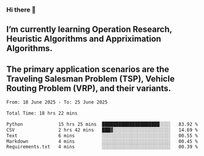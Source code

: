 ### Hi there 👋
## I’m currently learning Operation Research, Heuristic Algorithms and Appriximation Algorithms.
## The primary application scenarios are the Traveling Salesman Problem (TSP), Vehicle Routing Problem (VRP), and their variants.
<!--START_SECTION:waka-->

```txt
From: 18 June 2025 - To: 25 June 2025

Total Time: 18 hrs 22 mins

Python             15 hrs 25 mins  █████████████████████░░░░   83.92 %
CSV                2 hrs 42 mins   ███▓░░░░░░░░░░░░░░░░░░░░░   14.69 %
Text               6 mins          ░░░░░░░░░░░░░░░░░░░░░░░░░   00.55 %
Markdown           4 mins          ░░░░░░░░░░░░░░░░░░░░░░░░░   00.45 %
Requirements.txt   4 mins          ░░░░░░░░░░░░░░░░░░░░░░░░░   00.39 %
```

<!--END_SECTION:waka-->
<!--
**Bookervsky/Bookervsky** is a ✨ _special_ ✨ repository because its `README.md` (this file) appears on your GitHub profile.

Here are some ideas to get you started:

- 🔭 I’m currently working on ...
- 🌱 I’m currently learning ...
- 👯 I’m looking to collaborate on ...
- 🤔 I’m looking for help with ...
- 💬 Ask me about ...
- 📫 How to reach me: ...
- 😄 Pronouns: ...
- ⚡ Fun fact: ...
-->
